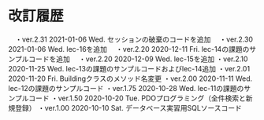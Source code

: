 # 改訂履歴

　・ver.2.31 2021-01-06 Wed. セッションの破棄のコードを追加
　・ver.2.30 2021-01-06 Wed. lec-16を追加
　・ver.2.20 2020-12-11 Fri. lec-14の課題のサンプルコードを追加
　・ver.2.20 2020-12-09 Wed. lec-15を追加
	・ver.2.10 2020-11-25 Wed. lec-13の課題のサンプルコードおよびlec-14追加
	・ver.2.01 2020-11-20 Fri. Buildingクラスのメソッド名変更
	・ver.2.00 2020-11-11 Wed. lec-12の課題のサンプルコード
	・ver.1.75 2020-10-28 Wed. lec-11の課題のサンプルコード
	・ver.1.50 2020-10-20 Tue. PDOプログラミング（全件検索と新規登録）
	・ver.1.00 2020-10-10 Sat. データベース実習用SQLソースコード
